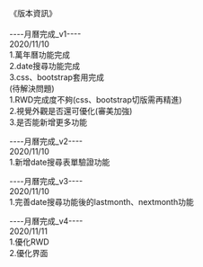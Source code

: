 《版本資訊》
<br>
<br>
----月曆完成_v1----
<br>
2020/11/10
<br>
1.萬年曆功能完成
<br>
2.date搜尋功能完成
<br>
3.css、bootstrap套用完成
<br>
(待解決問題)
<br>
1.RWD完成度不夠(css、bootstrap切版需再精進)
<br>
2.視覺外觀是否還可優化(審美加強)
<br>
3.是否能新增更多功能


----月曆完成_v2----
<br>
2020/11/10
<br>
1.新增date搜尋表單驗證功能
<br>


----月曆完成_v3----
<br>
2020/11/10
<br>
1.完善date搜尋功能後的lastmonth、nextmonth功能
<br>


----月曆完成_v4----
<br>
2020/11/11
<br>
1.優化RWD
<br>
2.優化界面
<br>



